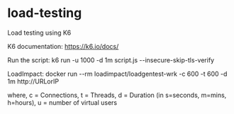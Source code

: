 # load-testing

Load testing using K6

K6 documentation: https://k6.io/docs/

Run the script: k6 run -u 1000 -d 1m script.js --insecure-skip-tls-verify 

LoadImpact: docker run --rm loadimpact/loadgentest-wrk -c 600 -t 600 -d 1m http://URLorIP

where, c = Connections, t = Threads, d = Duration (in s=seconds, m=mins, h=hours), u = number of virtual users
